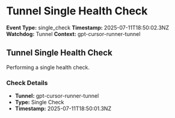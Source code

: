 # Tunnel Single Health Check

**Event Type:** single_check
**Timestamp:** 2025-07-11T18:50:02.3NZ
**Watchdog:** Tunnel
**Context:** gpt-cursor-runner-tunnel


## Tunnel Single Health Check

Performing a single health check.

### Check Details
- **Tunnel:** gpt-cursor-runner-tunnel
- **Type:** Single Check
- **Timestamp:** 2025-07-11T18:50:01.3NZ


